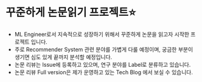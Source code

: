 # 꾸준하게 논문읽기 프로젝트⭐️
- ML Engineer로서 지속적으로 성장하기 위해서 꾸준하게 논문을 읽고자 시작한 프로젝트 입니다.
- 주로 Recommender System 관련 분야를 가볍게 다룰 예정이며, 궁금한 부분이 생기면 심도 있게 끝까지 분석할 예정입니다.
- 논문 리뷰는 Issue에 등록하고 있으며, 연구 분야를 Label로 분류하고 있습니다.
- 논문 리뷰 Full version은 제가 운영하고 있는 Tech Blog 에서 보실 수 있습니다.
